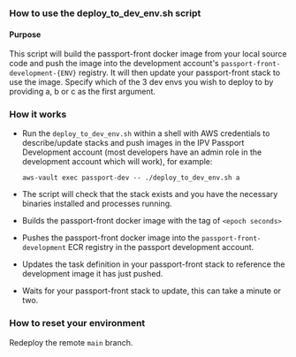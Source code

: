 ### How to use the deploy_to_dev_env.sh script

#### Purpose

This script will build the passport-front docker image from your local source code and push the image into the development account's `passport-front-development-{ENV}` registry. It will then update your passport-front stack to use the image. Specify which of the 3 dev envs you wish to deploy to by providing a, b or c as the first argument.

### How it works

- Run the `deploy_to_dev_env.sh` within a shell with AWS credentials to describe/update stacks and push images in the IPV Passport Development account (most developers have an admin role in the development account which will work), for example:

  `aws-vault exec passport-dev -- ./deploy_to_dev_env.sh a`

- The script will check that the stack exists and you have the necessary binaries installed and processes running.
- Builds the passport-front docker image with the tag of `<epoch seconds>`
- Pushes the passport-front docker image into the `passport-front-development` ECR registry in the passport development account.
- Updates the task definition in your passport-front stack to reference the development image it has just pushed.
- Waits for your passport-front stack to update, this can take a minute or two.

### How to reset your environment

Redeploy the remote `main` branch.
